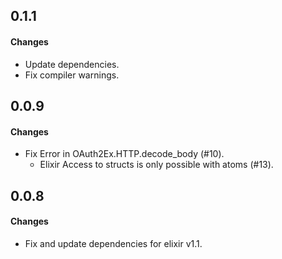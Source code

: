 0.1.1
------
#### Changes
* Update dependencies.
* Fix compiler warnings.

0.0.9
------
#### Changes
* Fix Error in OAuth2Ex.HTTP.decode_body (#10).
  - Elixir Access to structs is only possible with atoms (#13).

0.0.8
------
#### Changes
* Fix and update dependencies for elixir v1.1.
